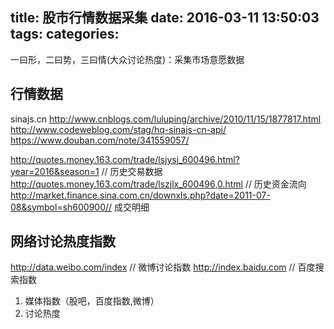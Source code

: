 title: 股市行情数据采集
date: 2016-03-11 13:50:03
tags:
categories:
---
一曰形，二曰势，三曰情(大众讨论热度)：采集市场意愿数据


## 行情数据

sinajs.cn
http://www.cnblogs.com/luluping/archive/2010/11/15/1877817.html
http://www.codeweblog.com/stag/hq-sinajs-cn-api/
https://www.douban.com/note/341559057/                                          

http://quotes.money.163.com/trade/lsjysj_600496.html?year=2016&season=1  // 历史交易数据
http://quotes.money.163.com/trade/lszjlx_600496,0.html                      // 历史资金流向
http://market.finance.sina.com.cn/downxls.php?date=2011-07-08&symbol=sh600900// 成交明细

## 网络讨论热度指数
http://data.weibo.com/index                     // 微博讨论指数
http://index.baidu.com                          // 百度搜索指数

1. 媒体指数（股吧，百度指数,微博）
2. 讨论热度